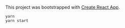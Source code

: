 This project was bootstrapped with [Create React App](https://github.com/facebookincubator/create-react-app).

```
yarn
yarn start
```

